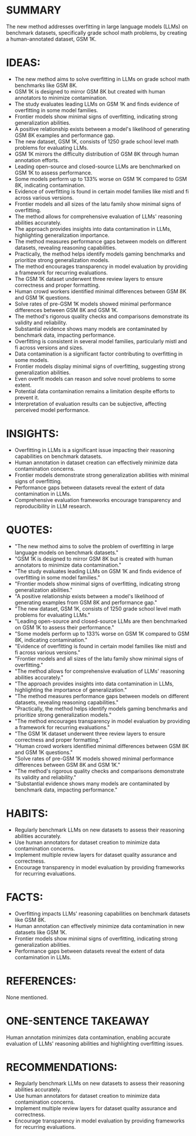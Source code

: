 # SUMMARY
The new method addresses overfitting in large language models (LLMs) on benchmark datasets, specifically grade school math problems, by creating a human-annotated dataset, GSM 1K.

# IDEAS:
- The new method aims to solve overfitting in LLMs on grade school math benchmarks like GSM 8K.
- GSM 1K is designed to mirror GSM 8K but created with human annotators to minimize contamination.
- The study evaluates leading LLMs on GSM 1K and finds evidence of overfitting in some model families.
- Frontier models show minimal signs of overfitting, indicating strong generalization abilities.
- A positive relationship exists between a model's likelihood of generating GSM 8K examples and performance gap.
- The new dataset, GSM 1K, consists of 1250 grade school level math problems for evaluating LLMs.
- GSM 1K mirrors the difficulty distribution of GSM 8K through human annotation efforts.
- Leading open-source and closed-source LLMs are benchmarked on GSM 1K to assess performance.
- Some models perform up to 133% worse on GSM 1K compared to GSM 8K, indicating contamination.
- Evidence of overfitting is found in certain model families like mistl and fi across various versions.
- Frontier models and all sizes of the latu family show minimal signs of overfitting.
- The method allows for comprehensive evaluation of LLMs' reasoning abilities accurately.
- The approach provides insights into data contamination in LLMs, highlighting generalization importance.
- The method measures performance gaps between models on different datasets, revealing reasoning capabilities.
- Practically, the method helps identify models gaming benchmarks and prioritize strong generalization models.
- The method encourages transparency in model evaluation by providing a framework for recurring evaluations.
- The GSM 1K dataset underwent three review layers to ensure correctness and proper formatting.
- Human crowd workers identified minimal differences between GSM 8K and GSM 1K questions.
- Solve rates of pre-GSM 1K models showed minimal performance differences between GSM 8K and GSM 1K.
- The method's rigorous quality checks and comparisons demonstrate its validity and reliability.
- Substantial evidence shows many models are contaminated by benchmark data, impacting performance.
- Overfitting is consistent in several model families, particularly mistl and fi across versions and sizes.
- Data contamination is a significant factor contributing to overfitting in some models.
- Frontier models display minimal signs of overfitting, suggesting strong generalization abilities.
- Even overfit models can reason and solve novel problems to some extent.
- Potential data contamination remains a limitation despite efforts to prevent it.
- Interpretation of evaluation results can be subjective, affecting perceived model performance.

# INSIGHTS:
- Overfitting in LLMs is a significant issue impacting their reasoning capabilities on benchmark datasets.
- Human annotation in dataset creation can effectively minimize data contamination concerns.
- Frontier models demonstrate strong generalization abilities with minimal signs of overfitting.
- Performance gaps between datasets reveal the extent of data contamination in LLMs.
- Comprehensive evaluation frameworks encourage transparency and reproducibility in LLM research.

# QUOTES:
- "The new method aims to solve the problem of overfitting in large language models on benchmark datasets."
- "GSM 1K is designed to mirror GSM 8K but is created with human annotators to minimize data contamination."
- "The study evaluates leading LLMs on GSM 1K and finds evidence of overfitting in some model families."
- "Frontier models show minimal signs of overfitting, indicating strong generalization abilities."
- "A positive relationship exists between a model's likelihood of generating examples from GSM 8K and performance gap."
- "The new dataset, GSM 1K, consists of 1250 grade school level math problems for evaluating LLMs."
- "Leading open-source and closed-source LLMs are then benchmarked on GSM 1K to assess their performance."
- "Some models perform up to 133% worse on GSM 1K compared to GSM 8K, indicating contamination."
- "Evidence of overfitting is found in certain model families like mistl and fi across various versions."
- "Frontier models and all sizes of the latu family show minimal signs of overfitting."
- "The method allows for comprehensive evaluation of LLMs' reasoning abilities accurately."
- "The approach provides insights into data contamination in LLMs, highlighting the importance of generalization."
- "The method measures performance gaps between models on different datasets, revealing reasoning capabilities."
- "Practically, the method helps identify models gaming benchmarks and prioritize strong generalization models."
- "The method encourages transparency in model evaluation by providing a framework for recurring evaluations."
- "The GSM 1K dataset underwent three review layers to ensure correctness and proper formatting."
- "Human crowd workers identified minimal differences between GSM 8K and GSM 1K questions."
- "Solve rates of pre-GSM 1K models showed minimal performance differences between GSM 8K and GSM 1K."
- "The method's rigorous quality checks and comparisons demonstrate its validity and reliability."
- "Substantial evidence shows many models are contaminated by benchmark data, impacting performance."

# HABITS:
- Regularly benchmark LLMs on new datasets to assess their reasoning abilities accurately.
- Use human annotators for dataset creation to minimize data contamination concerns.
- Implement multiple review layers for dataset quality assurance and correctness.
- Encourage transparency in model evaluation by providing frameworks for recurring evaluations.

# FACTS:
- Overfitting impacts LLMs' reasoning capabilities on benchmark datasets like GSM 8K.
- Human annotation can effectively minimize data contamination in new datasets like GSM 1K.
- Frontier models show minimal signs of overfitting, indicating strong generalization abilities.
- Performance gaps between datasets reveal the extent of data contamination in LLMs.

# REFERENCES:
None mentioned.

# ONE-SENTENCE TAKEAWAY
Human annotation minimizes data contamination, enabling accurate evaluation of LLMs' reasoning abilities and highlighting overfitting issues.

# RECOMMENDATIONS:
- Regularly benchmark LLMs on new datasets to assess their reasoning abilities accurately.
- Use human annotators for dataset creation to minimize data contamination concerns.
- Implement multiple review layers for dataset quality assurance and correctness.
- Encourage transparency in model evaluation by providing frameworks for recurring evaluations.
